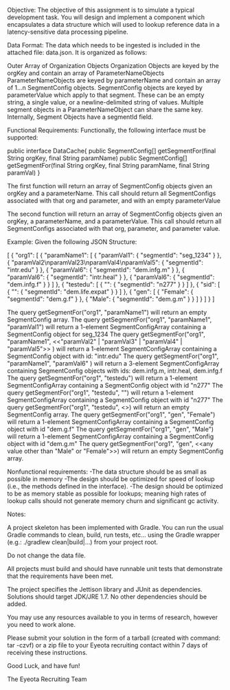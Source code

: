 Objective:
The objective of this assignment is to simulate a typical development task.  You will design and implement a component which encapsulates a data structure which will used to lookup reference data in a latency-sensitive data processing pipeline.

Data Format:
The data which needs to be ingested is included in the attached file: data.json.  It is organized as follows:

Outer Array of Organization Objects
Organization Objects are keyed by the orgKey and contain an array of ParameterNameObjects
ParameterNameObjects are keyed by parameterName and contain an array of 1...n SegmentConfig objects.
SegmentConfig objects are keyed by parameterValue which apply to that segment.  These can be an empty string, a single value, or a newline-delimited
string of values. Multiple segment objects in a ParameterNameObject can share the same key.  Internally, Segment Objects have a segmentId field.

Functional Requirements:
Functionally, the following interface must be supported:

public interface DataCache{
	public SegmentConfig[] getSegmentFor(final String orgKey, final String paramName)
	public SegmentConfig[] getSegmentFor(final String orgKey, final String paramName, final String paramVal)
}

The first function will return an array of SegmentConfig objects given an orgKey and a parameterName.  This call should return all SegmentConfigs associated
with that org and parameter, and with an empty parameterValue

The second function will return an array of SegmentConfig objects given an orgKey, a parameterName, and a parameterValue.  This call should return all SegmentConfigs associated
with that org, parameter, and parameter value.


Example:
Given the following JSON Structure:

[
    {
        "org1": [
            {
                "paramName1": [
                    {
                        "paramVal1": {
                            "segmentId": "seg_1234"
                        }
                    },
                    {
                        "paramVal2\nparamVal23\nparamVal4\nparamVal5": {
                            "segmentId": "intr.edu"
                        }
                    },
                    {
                        "paramVal6": {
                            "segmentId": "dem.infg.m"
                        }
                    },
                    {
                         "paramVal6": {
                             "segmentId": "intr.heal"
                         }
                    },
                    {
                          "paramVal6": {
                             "segmentId": "dem.infg.f"
                          }
                    }
                ]
            },
            {
                "testedu": [
                    {
                        "": {
                            "segmentId": "n277"
                        }
                    }
                ]
            },
            {
                "sid": [
                    {
                        "": {
                            "segmentId": "dem.life.expat"
                        }
                    }
                ]
            },
            {
                "gen": [
                    {
                        "Female": {
                            "segmentId": "dem.g.f"
                        }
                    },
                    {
                        "Male": {
                            "segmentId": "dem.g.m"
                        }
                    }
                ]
            }
        ]
    }
]

The query getSegmentFor("org1", "paramName1")  will return an empty SegmentConfig array.
The query getSegmentFor("org1", "paramName1", "paramVal1")  will return a 1-element SegmentConfigArray containing a SegmentConfig object for seg_1234
The query getSegmentFor("org1", "paramName1", <<"paramVal2" |  "paramVal3" |  "paramVal4" |  "paramVal5">> )  will return a 1-element SegmentConfigArray containing a SegmentConfig object with id: "intr.edu"
The query getSegmentFor("org1", "paramName1", "paramVal6" )  will return a 3-element SegmentConfigArray containing SegmentConfig objects with ids: dem.infg.m, intr.heal, dem.infg.f
The query getSegmentFor("org1", "testedu")  will return a 1-element SegmentConfigArray containing a SegmentConfig object with id "n277"
The query getSegmentFor("org1", "testedu", "")  will return a 1-element SegmentConfigArray containing a SegmentConfig object with id "n277"
The query getSegmentFor("org1", "testedu", <<any value other than an empty string>>) will return an empty SegmentConfig array.
The query getSegmentFor("org1", "gen", "Female") will return a 1-element SegmentConfigArray containing a SegmentConfig object with id "dem.g.f"
The query getSegmentFor("org1", "gen", "Male") will return a 1-element SegmentConfigArray containing a SegmentConfig object with id "dem.g.m"
The query getSegmentFor("org1", "gen", <<any value other than "Male" or "Female">>) will return an empty SegmentConfig array.

Nonfunctional requirements:
-The data structure should be as small as possible in memory
-The design should be optimized for speed of lookup (i.e., the methods defined in the interface).
-The design should be optimized to be as memory stable as possible for lookups; meaning high rates of lookup calls should not
 generate memory churn and significant gc activity.


Notes:

A project skeleton has been implemented with Gradle.  You can run the usual Gradle commands to clean, build, run tests, etc... using the
Gradle wrapper (e.g.: ./gradlew clean|build|...) from your project root.

Do not change the data file.

All projects must build and should have runnable unit tests that demonstrate that the requirements have been met.

The project specifies the Jettison library and JUnit as dependencies.  Solutions should target JDK/JRE 1.7.  No other dependencies should be added.

You may use any resources available to you in terms of research, however you need to work alone.

Please submit your solution in the form of a tarball (created with command: tar -czvf) or a zip file to your Eyeota recruiting contact within 7 days of receiving these instructions.

Good Luck, and have fun!

The Eyeota Recruiting Team

